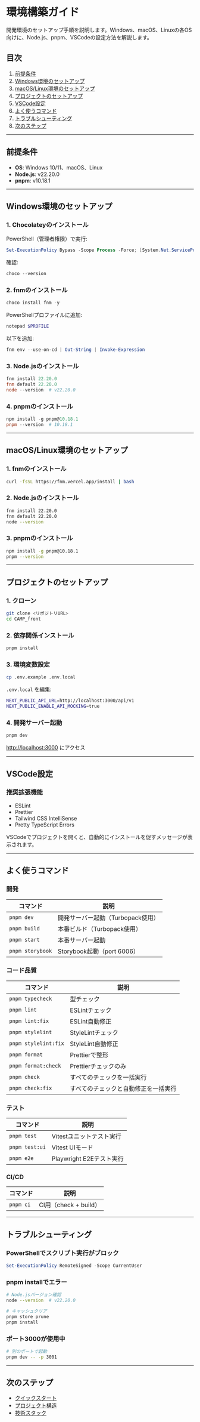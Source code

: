 # 環境構築ガイド

開発環境のセットアップ手順を説明します。Windows、macOS、Linuxの各OS向けに、Node.js、pnpm、VSCodeの設定方法を解説します。

## 目次

1. [前提条件](#前提条件)
2. [Windows環境のセットアップ](#windows環境のセットアップ)
3. [macOS/Linux環境のセットアップ](#macoslinux環境のセットアップ)
4. [プロジェクトのセットアップ](#プロジェクトのセットアップ)
5. [VSCode設定](#vscode設定)
6. [よく使うコマンド](#よく使うコマンド)
7. [トラブルシューティング](#トラブルシューティング)
8. [次のステップ](#次のステップ)

---

## 前提条件

- **OS**: Windows 10/11、macOS、Linux
- **Node.js**: v22.20.0
- **pnpm**: v10.18.1

---

## Windows環境のセットアップ

### 1. Chocolateyのインストール

PowerShell（管理者権限）で実行:

```powershell
Set-ExecutionPolicy Bypass -Scope Process -Force; [System.Net.ServicePointManager]::SecurityProtocol = [System.Net.ServicePointManager]::SecurityProtocol -bor 3072; iex ((New-Object System.Net.WebClient).DownloadString('https://community.chocolatey.org/install.ps1'))
```

確認:

```powershell
choco --version
```

### 2. fnmのインストール

```powershell
choco install fnm -y
```

PowerShellプロファイルに追加:

```powershell
notepad $PROFILE
```

以下を追加:

```powershell
fnm env --use-on-cd | Out-String | Invoke-Expression
```

### 3. Node.jsのインストール

```powershell
fnm install 22.20.0
fnm default 22.20.0
node --version  # v22.20.0
```

### 4. pnpmのインストール

```powershell
npm install -g pnpm@10.18.1
pnpm --version  # 10.18.1
```

---

## macOS/Linux環境のセットアップ

### 1. fnmのインストール

```bash
curl -fsSL https://fnm.vercel.app/install | bash
```

### 2. Node.jsのインストール

```bash
fnm install 22.20.0
fnm default 22.20.0
node --version
```

### 3. pnpmのインストール

```bash
npm install -g pnpm@10.18.1
pnpm --version
```

---

## プロジェクトのセットアップ

### 1. クローン

```bash
git clone <リポジトリURL>
cd CAMP_front
```

### 2. 依存関係インストール

```bash
pnpm install
```

### 3. 環境変数設定

```bash
cp .env.example .env.local
```

`.env.local` を編集:

```bash
NEXT_PUBLIC_API_URL=http://localhost:3000/api/v1
NEXT_PUBLIC_ENABLE_API_MOCKING=true
```

### 4. 開発サーバー起動

```bash
pnpm dev
```

<http://localhost:3000> にアクセス

---

## VSCode設定

### 推奨拡張機能

- ESLint
- Prettier
- Tailwind CSS IntelliSense
- Pretty TypeScript Errors

VSCodeでプロジェクトを開くと、自動的にインストールを促すメッセージが表示されます。

---

## よく使うコマンド

### 開発

| コマンド | 説明 |
|---------|------|
| `pnpm dev` | 開発サーバー起動（Turbopack使用） |
| `pnpm build` | 本番ビルド（Turbopack使用） |
| `pnpm start` | 本番サーバー起動 |
| `pnpm storybook` | Storybook起動（port 6006） |

### コード品質

| コマンド | 説明 |
|---------|------|
| `pnpm typecheck` | 型チェック |
| `pnpm lint` | ESLintチェック |
| `pnpm lint:fix` | ESLint自動修正 |
| `pnpm stylelint` | StyleLintチェック |
| `pnpm stylelint:fix` | StyleLint自動修正 |
| `pnpm format` | Prettierで整形 |
| `pnpm format:check` | Prettierチェックのみ |
| `pnpm check` | すべてのチェックを一括実行 |
| `pnpm check:fix` | すべてのチェックと自動修正を一括実行 |

### テスト

| コマンド | 説明 |
|---------|------|
| `pnpm test` | Vitestユニットテスト実行 |
| `pnpm test:ui` | Vitest UIモード |
| `pnpm e2e` | Playwright E2Eテスト実行 |

### CI/CD

| コマンド | 説明 |
|---------|------|
| `pnpm ci` | CI用（check + build） |

---

## トラブルシューティング

### PowerShellでスクリプト実行がブロック

```powershell
Set-ExecutionPolicy RemoteSigned -Scope CurrentUser
```

### pnpm installでエラー

```bash
# Node.jsバージョン確認
node --version  # v22.20.0

# キャッシュクリア
pnpm store prune
pnpm install
```

### ポート3000が使用中

```bash
# 別のポートで起動
pnpm dev -- -p 3001
```

---

## 次のステップ

- [クイックスタート](./02-quick-start.md)
- [プロジェクト構造](../02-architecture/01-project-structure.md)
- [技術スタック](../03-core-concepts/01-tech-stack.md)

